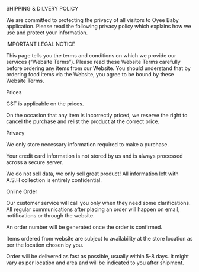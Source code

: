SHIPPING & DILVERY POLICY

We are committed to protecting the privacy of all visitors to Oyee Baby application. Please read the following privacy policy which explains how we use and protect your information.

IMPORTANT LEGAL NOTICE

This page tells you the terms and conditions on which we provide our services (“Website Terms”). Please read these Website Terms carefully before ordering any items from our Website. You should understand that by ordering food items via the Website, you agree to be bound by these Website Terms.

Prices

GST is applicable on the prices.

On the occasion that any item is incorrectly priced, we reserve the right to cancel the purchase and relist the product at the correct price.

Privacy

We only store necessary information required to make a purchase.

Your credit card information is not stored by us and is always processed across a secure server.

We do not sell data, we only sell great product! All information left with A.S.H collection is entirely confidential.

Online Order

Our customer service will call you only when they need some clarifications. All regular communications after placing an order will happen on email, notifications or through the website.

An order number will be generated once the order is confirmed.

Items ordered from website are subject to availability at the store location as per the location chosen by you.

Order will be delivered as fast as possible, usually within 5-8 days. It might vary as per location and area and will be indicated to you after shipment.
